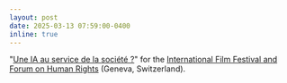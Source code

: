 ```yaml
---
layout: post
date: 2025-03-13 07:59:00-0400
inline: true
---
```


"[Une IA au service de la société ?](https://fifdh.org/festival/programme/2025/forum/une-ia-au-service-de-la-societe/)" for the [International Film Festival and Forum on Human Rights](https://fifdh.org/en/) (Geneva, Switzerland).
